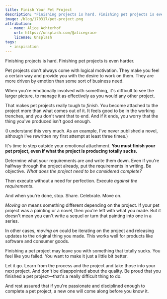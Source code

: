 ```yaml
---
title: Finish Your Pet Project
description: "Finishing projects is hard. Finishing pet projects is even harder."
image: /blog/170317/pet-project.png
attribution:
  - name: Alice Achterhof
    url: https://unsplash.com/@alicegrace
    license: Unsplash
tags:
  - inspiration
---
```


Finishing projects is hard. Finishing pet projects is even harder.

Pet projects don't always come with logical motivation. They make you feel a certain way and provide you with the desire to work on them. They are more driven by emotion than some sort of business need.

When you're emotionally involved with something, it's difficult to see the larger picture, to manage it as effectively as you would any other project.

That makes pet projects really tough to _finish_. You become attached to the project more than what comes out of it. It feels good to be in the working trenches, and you don't want that to end. And if it ends, you worry that the thing you've produced isn't good enough.

(I understand this very much. As an example, I've never published a novel, although I've rewritten my first attempt at least three times.)

It's time to step outside your emotional attachment. **You must finish your pet project, even if what the project is producing totally sucks.**

Determine what your requirements are and write them down. Even if you're halfway through the project already, put the requirements in writing. Be objective. _What does the project need to be considered complete?_

Then execute without a need for perfection. Execute _against the requirements_.

And when you're done, stop. Share. Celebrate. Move on.

_Moving on_ means something different depending on the project. If your pet project was a painting or a novel, then you're left with what you made. But it doesn't mean you can't write a sequel or turn that painting into one in a series.

In other cases, _moving on_ could be iterating on the project and releasing updates to the original thing you made. This works well for products like software and consumer goods.

Finishing a pet project may leave you with something that totally sucks. You feel like you failed. You want to make it just a little bit better.

Let it go. Learn from the process and the project and take those into your next project. And don't be disappointed about the quality. Be proud that you finished a pet project—that's a really difficult thing to do.

And rest assured that if you're passionate and disciplined enough to complete a pet project, a new one will come along before you know it.

